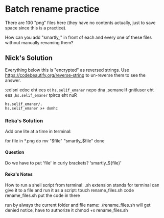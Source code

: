 # Batch rename practice

There are 100 "png" files here (they have no contents actually, just to save space since this is a practice).

How can you add "smartly_" in front of each and every one of these files without manually renaming them?

## Nick's Solution

Everything below this is "encrypted" as reversed strings. Use https://codebeautify.org/reverse-string to un-reverse them to see the answer.

:edisni edoc eht ees ot `hs.selif_emaner` nepo dna ,semanelif gnitluser eht ees ,`hs.selif_emaner` tpircs eht nuR

```
hs.selif_emaner/.
hs.selif_emaner x+ domhc
```

### Reka's Solution

Add one lite at a time in terminal:

for file in *.png
 do
    mv "$file" "smartly_$file"
 done  

#### Question

Do we have to put 'file' in curly brackets? 'smartly_${file}'

#### Reka's Notes
How to run a shell script from terminal:
.sh extension stands for terminal
can give it to a file and run it as a script:
touch rename_files.sh
code rename_files.sh
put the code in there

run by always the current folder and file name:
./rename_files.sh
will get denied notice, have to authorize it
chmod +x rename_files.sh

